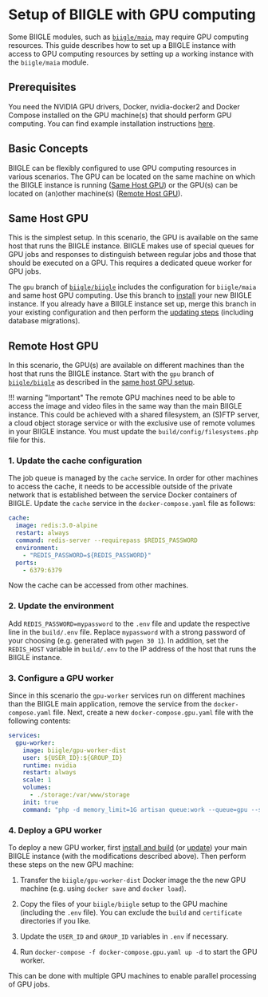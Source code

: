 # Setup of BIIGLE with GPU computing

Some BIIGLE modules, such as [`biigle/maia`](https://github.com/biigle/maia), may require GPU computing resources. This guide describes how to set up a BIIGLE instance with access to GPU computing resources by setting up a working instance with the `biigle/maia` module.

## Prerequisites

You need the NVIDIA GPU drivers, Docker, nvidia-docker2 and Docker Compose installed on the GPU machine(s) that should perform GPU computing. You can find example installation instructions [here](/appendix/gpu-setup).

## Basic Concepts

BIIGLE can be flexibly configured to use GPU computing resources in various scenarios. The GPU can be located on the same machine on which the BIIGLE instance is running ([Same Host GPU](#same-host-gpu)) or the GPU(s) can be located on (an)other machine(s) ([Remote Host GPU](#remote-host-gpu)).

## Same Host GPU

This is the simplest setup. In this scenario, the GPU is available on the same host that runs the BIIGLE instance. BIIGLE makes use of special queues for GPU jobs and responses to distinguish between regular jobs and those that should be executed on a GPU. This requires a dedicated queue worker for GPU jobs.

The `gpu` branch of [`biigle/biigle`](https://github.com/biigle/biigle/tree/gpu) includes the configuration for `biigle/maia` and same host GPU computing. Use this branch to [install](/installation#installation) your new BIIGLE instance. If you already have a BIIGLE instance set up, merge this branch in your existing configuration and then perform the [updating steps](/maintenance#updating) (including database migrations).

## Remote Host GPU

In this scenario, the GPU(s) are available on different machines than the host that runs the BIIGLE instance. Start with the `gpu` branch of [`biigle/biigle`](https://github.com/biigle/biigle/tree/gpu) as described in the [same host GPU setup](#same-host-gpu).

!!! warning "Important"
    The remote GPU machines need to be able to access the image and video files in the same way than the main BIIGLE instance. This could be achieved with a shared filesystem, an (S)FTP server, a cloud object storage service or with the exclusive use of remote volumes in your BIIGLE instance. You must update the `build/config/filesystems.php` file for this.

### 1. Update the cache configuration

The job queue is managed by the `cache` service. In order for other machines to access the cache, it needs to be accessible outside of the private network that is established between the service Docker containers of BIIGLE. Update the `cache` service in the `docker-compose.yaml` file as follows:

```yml
cache:
  image: redis:3.0-alpine
  restart: always
  command: redis-server --requirepass $REDIS_PASSWORD
  environment:
    - "REDIS_PASSWORD=${REDIS_PASSWORD}"
  ports:
    - 6379:6379
```

Now the cache can be accessed from other machines.

### 2. Update the environment

Add `REDIS_PASSWORD=mypassword` to the `.env` file and update the respective line in the `build/.env` file. Replace `mypassword` with a strong password of your choosing (e.g. generated with `pwgen 30 1`). In addition, set the `REDIS_HOST` variable in `build/.env` to the IP address of the host that runs the BIIGLE instance.

### 3. Configure a GPU worker

Since in this scenario the `gpu-worker` services run on different machines than the BIIGLE main application, remove the service from the `docker-compose.yaml` file. Next, create a new `docker-compose.gpu.yaml` file with the following contents:

```yml
services:
  gpu-worker:
    image: biigle/gpu-worker-dist
    user: ${USER_ID}:${GROUP_ID}
    runtime: nvidia
    restart: always
    scale: 1
    volumes:
      - ./storage:/var/www/storage
    init: true
    command: "php -d memory_limit=1G artisan queue:work --queue=gpu --sleep=5 --tries=1 --timeout=0"
```

### 4. Deploy a GPU worker

To deploy a new GPU worker, first [install and build](/installation#installation) (or [update](/maintenance#updating)) your main BIIGLE instance (with the modifications described above). Then perform these steps on the new GPU machine:

1. Transfer the `biigle/gpu-worker-dist` Docker image the the new GPU machine (e.g. using `docker save` and `docker load`).

2. Copy the files of your `biigle/biigle` setup to the GPU machine (including the `.env` file). You can exclude the `build` and `certificate` directories if you like.

3. Update the `USER_ID` and `GROUP_ID` variables in `.env` if necessary.

4. Run `docker-compose -f docker-compose.gpu.yaml up -d` to start the GPU worker.

This can be done with multiple GPU machines to enable parallel processing of GPU jobs.
